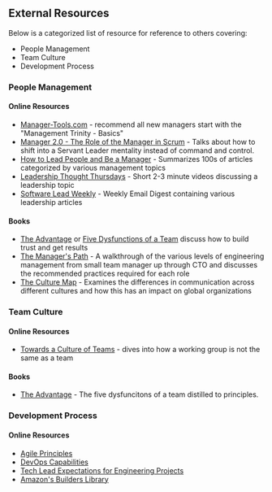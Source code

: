 ## External Resources
Below is a categorized list of resource for reference to others covering:
*  People Management
*  Team Culture
*  Development Process

### People Management

#### Online Resources

* [Manager-Tools.com](https://www.manager-tools.com/map-of-the-universe#11811) - recommend all new managers start with the "Management Trinity - Basics" 
* [Manager 2.0 - The Role of the Manager in Scrum](https://www.infoq.com/articles/scrum-management-deemer/) - Talks about how to shift into a Servant Leader mentality instead of command and control.
* [How to Lead People and Be a Manager](https://docs.google.com/document/d/1R1O0OEsQpZcBcLheRlomDrmR2tyEpdRNFnjbLALmbH4/edit#) - Summarizes 100s of articles categorized by various management topics
* [Leadership Thought Thursdays](https://www.linkedin.com/feed/hashtag/?keywords=leadershipthoughtthursday&highlightedUpdateUrns=urn%3Ali%3Aactivity%3A6704773175399596032) - Short 2-3 minute videos discussing a leadership topic
* [Software Lead Weekly](https://softwareleadweekly.com/) - Weekly Email Digest containing various leadership articles

#### Books

* [The Advantage](https://www.tablegroup.com/books/the-advantage/) or [Five Dysfunctions of a Team](https://www.tablegroup.com/books/dysfunctions/) discuss how to build trust and get results
* [The Manager's Path](https://www.oreilly.com/library/view/the-managers-path/9781491973882/) - A walkthrough of the various levels of engineering management from small team manager up through CTO and discusses the recommended practices required for each role
* [The Culture Map](https://erinmeyer.com/books/the-culture-map/) - Examines the differences in communication across different cultures and how this has an impact on global organizations

### Team Culture

#### Online Resources

* [Towards a Culture of Teams](https://agileoutloud.wordpress.com/2019/10/17/towards-a-culture-of-teams/) - dives into how a working group is not the same as a team

#### Books

* [The Advantage](https://www.tablegroup.com/books/the-advantage/) - The five dysfuncitons of a team distilled to principles. 

### Development Process

#### Online Resources

* [Agile Principles](https://agilemanifesto.org/principles.html)
* [DevOps Capabilities](https://www.devops-research.com/research.html#capabilities)
* [Tech Lead Expectations for Engineering Projects](https://docs.google.com/document/d/1kngKHUCS0DHNvZAO8PfkcsTD4Mq7b11L09RIaVpQnwI/edit#heading=h.dj481vc87f3)
* [Amazon's Builders Library](https://aws.amazon.com/builders-library/)

